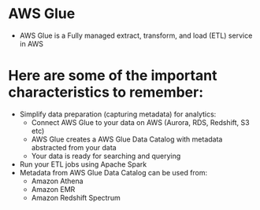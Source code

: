 
# AWS Glue
- AWS Glue is a Fully managed extract, transform, and load (ETL) service in AWS
# Here are some of the important characteristics to remember:
- Simplify data preparation (capturing metadata) for analytics:
  - Connect AWS Glue to your data on AWS (Aurora, RDS, Redshift, S3 etc)
  - AWS Glue creates a AWS Glue Data Catalog with metadata abstracted from your data
  - Your data is ready for searching and querying
- Run your ETL jobs using Apache Spark
- Metadata from AWS Glue Data Catalog can be used from:
  - Amazon Athena
  - Amazon EMR
  - Amazon Redshift Spectrum
